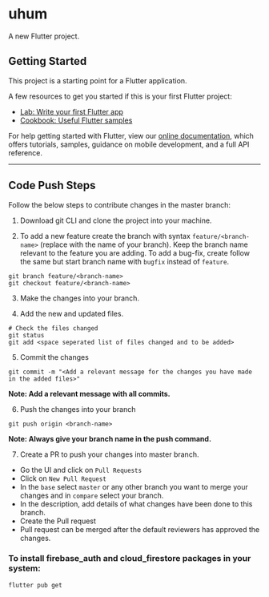 # uhum

A new Flutter project.

## Getting Started

This project is a starting point for a Flutter application.

A few resources to get you started if this is your first Flutter project:

- [Lab: Write your first Flutter app](https://flutter.dev/docs/get-started/codelab)
- [Cookbook: Useful Flutter samples](https://flutter.dev/docs/cookbook)

For help getting started with Flutter, view our
[online documentation](https://flutter.dev/docs), which offers tutorials,
samples, guidance on mobile development, and a full API reference.

---
## Code Push Steps

Follow the below steps to contribute changes in the master branch:

1. Download git CLI and clone the project into your machine.

2. To add a new feature create the branch with syntax `feature/<branch-name>` (replace <branch-name> with the name of your branch). Keep the branch name relevant to the feature      you are adding. To add a bug-fix, create follow the same but start branch name with `bugfix` instead of `feature`.
```
git branch feature/<branch-name>
git checkout feature/<branch-name>
```
  
3. Make the changes into your branch.

4. Add the new and updated files.
```
# Check the files changed
git status
git add <space seperated list of files changed and to be added>
```
5. Commit the changes
```
git commit -m "<Add a relevant message for the changes you have made in the added files>"
```
**Note: Add a relevant message with all commits.**

6. Push the changes into your branch
```
git push origin <branch-name>
```
**Note: Always give your branch name in the push command.**

7. Create a PR to push your changes into master branch. 
- Go the UI and click on `Pull Requests`
- Click on `New Pull Request`
- In the `base` select `master` or any other branch you want to merge your changes and in `compare` select your branch.
- In the description, add details of what changes have been done to this branch.
- Create the Pull request
- Pull request can be merged after the default reviewers has approved the changes.



### To install firebase_auth and cloud_firestore packages in your system:
```
flutter pub get
```